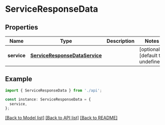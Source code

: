 # ServiceResponseData

## Properties

| Name        | Type                                                            | Description | Notes                             |
| ----------- | --------------------------------------------------------------- | ----------- | --------------------------------- |
| **service** | [**ServiceResponseDataService**](ServiceResponseDataService.md) |             | [optional] [default to undefined] |

## Example

```typescript
import { ServiceResponseData } from './api';

const instance: ServiceResponseData = {
  service,
};
```

[[Back to Model list]](../README.md#documentation-for-models) [[Back to API list]](../README.md#documentation-for-api-endpoints) [[Back to README]](../README.md)
